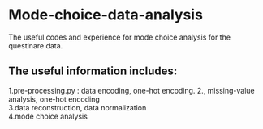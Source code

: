 # Mode-choice-data-analysis
The useful codes and experience for mode choice analysis for the questinare data.

## The useful information includes:  
  1.pre-processing.py : data encoding, one-hot encoding.
  2., missing-value analysis, one-hot encoding  
  3.data reconstruction, data normalization  
  4.mode choice analysis  
